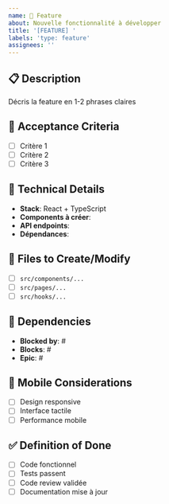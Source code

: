 ```yaml
---
name: 🚀 Feature
about: Nouvelle fonctionnalité à développer
title: '[FEATURE] '
labels: 'type: feature'
assignees: ''
---
```


## 📋 Description
Décris la feature en 1-2 phrases claires

## 🎯 Acceptance Criteria
- [ ] Critère 1
- [ ] Critère 2
- [ ] Critère 3

## 🔧 Technical Details
- **Stack**: React + TypeScript
- **Components à créer**:
- **API endpoints**:
- **Dépendances**:

## 📁 Files to Create/Modify
- [ ] `src/components/...`
- [ ] `src/pages/...`
- [ ] `src/hooks/...`

## 🔗 Dependencies
- **Blocked by**: #
- **Blocks**: #
- **Epic**: #

## 📱 Mobile Considerations
- [ ] Design responsive
- [ ] Interface tactile
- [ ] Performance mobile

## ✅ Definition of Done
- [ ] Code fonctionnel
- [ ] Tests passent
- [ ] Code review validée
- [ ] Documentation mise à jour
